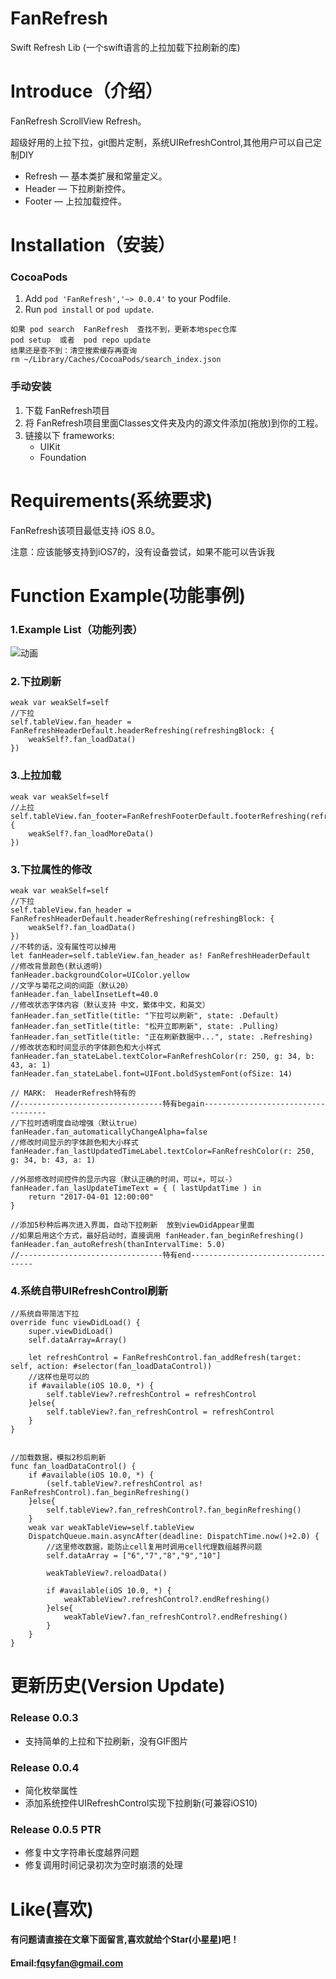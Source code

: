 # FanRefresh
Swift Refresh Lib
(一个swift语言的上拉加载下拉刷新的库)


Introduce（介绍）
==============

FanRefresh ScrollView Refresh。

超级好用的上拉下拉，git图片定制，系统UIRefreshControl,其他用户可以自己定制DIY

* Refresh 		— 基本类扩展和常量定义。
* Header		— 下拉刷新控件。
* Footer		— 上拉加载控件。

Installation（安装）
==============
### CocoaPods

1. Add `pod 'FanRefresh','~> 0.0.4'` to your Podfile.
2. Run `pod install` or `pod update`.

```
如果 pod search  FanRefresh  查找不到，更新本地spec仓库 
pod setup  或者  pod repo update
结果还是查不到：清空搜索缓存再查询
rm ~/Library/Caches/CocoaPods/search_index.json 
```

### 手动安装

1. 下载 FanRefresh项目
2. 将 FanRefresh项目里面Classes文件夹及内的源文件添加(拖放)到你的工程。
3. 链接以下 frameworks:
   * UIKit
   * Foundation

Requirements(系统要求)
==============
FanRefresh该项目最低支持 iOS 8.0。

注意：应该能够支持到iOS7的，没有设备尝试，如果不能可以告诉我


Function Example(功能事例)
==============
### 1.Example List（功能列表）
![动画](https://github.com/fanxiangyang/FanRefresh/blob/master/Document/refreshDemo.gif?raw=true)

### 2.下拉刷新
```
weak var weakSelf=self
//下拉
self.tableView.fan_header = FanRefreshHeaderDefault.headerRefreshing(refreshingBlock: {
    weakSelf?.fan_loadData()
})

```
### 3.上拉加载
```
weak var weakSelf=self
//上拉
self.tableView.fan_footer=FanRefreshFooterDefault.footerRefreshing(refreshingBlock: {
    weakSelf?.fan_loadMoreData()
})

```
### 3.下拉属性的修改
```
weak var weakSelf=self
//下拉
self.tableView.fan_header = FanRefreshHeaderDefault.headerRefreshing(refreshingBlock: {
    weakSelf?.fan_loadData()
})
//不转的话，没有属性可以掉用
let fanHeader=self.tableView.fan_header as! FanRefreshHeaderDefault
//修改背景颜色(默认透明)
fanHeader.backgroundColor=UIColor.yellow
//文字与菊花之间的间距（默认20）
fanHeader.fan_labelInsetLeft=40.0
//修改状态字体内容（默认支持 中文，繁体中文，和英文）
fanHeader.fan_setTitle(title: "下拉可以刷新", state: .Default)
fanHeader.fan_setTitle(title: "松开立即刷新", state: .Pulling)
fanHeader.fan_setTitle(title: "正在刷新数据中...", state: .Refreshing)
//修改状态和时间显示的字体颜色和大小样式
fanHeader.fan_stateLabel.textColor=FanRefreshColor(r: 250, g: 34, b: 43, a: 1)
fanHeader.fan_stateLabel.font=UIFont.boldSystemFont(ofSize: 14)

// MARK:  HeaderRefresh特有的
//--------------------------------特有begain-----------------------------------
//下拉时透明度自动增强（默认true）
fanHeader.fan_automaticallyChangeAlpha=false
//修改时间显示的字体颜色和大小样式
fanHeader.fan_lastUpdatedTimeLabel.textColor=FanRefreshColor(r: 250, g: 34, b: 43, a: 1)

//外部修改时间控件的显示内容（默认正确的时间，可以+，可以-）
fanHeader.fan_lasUpdateTimeText = { ( lastUpdatTime ) in
    return "2017-04-01 12:00:00"
}

//添加5秒种后再次进入界面，自动下拉刷新  放到viewDidAppear里面
//如果启用这个方式，最好启动时，直接调用 fanHeader.fan_beginRefreshing()
fanHeader.fan_autoRefresh(thanIntervalTime: 5.0)
//--------------------------------特有end-----------------------------------

```
### 4.系统自带UIRefreshControl刷新

```
//系统自带简洁下拉
override func viewDidLoad() {
    super.viewDidLoad()
    self.dataArray=Array()

    let refreshControl = FanRefreshControl.fan_addRefresh(target: self, action: #selector(fan_loadDataControl))
	//这样也是可以的
	if #available(iOS 10.0, *) {
	    self.tableView?.refreshControl = refreshControl
	}else{
	    self.tableView?.fan_refreshControl = refreshControl
    }
}


//加载数据，模拟2秒后刷新
func fan_loadDataControl() {
    if #available(iOS 10.0, *) {
        (self.tableView?.refreshControl as! FanRefreshControl).fan_beginRefreshing()
    }else{
        self.tableView?.fan_refreshControl?.fan_beginRefreshing()
    }
    weak var weakTableView=self.tableView
    DispatchQueue.main.asyncAfter(deadline: DispatchTime.now()+2.0) {
        //这里修改数据，能防止cell复用时调用cell代理数组越界问题
        self.dataArray = ["6","7","8","9","10"]

        weakTableView?.reloadData()

        if #available(iOS 10.0, *) {
            weakTableView?.refreshControl?.endRefreshing()
        }else{
            weakTableView?.fan_refreshControl?.endRefreshing()
        }
    }
}

```
更新历史(Version Update)
==============
### Release 0.0.3
* 支持简单的上拉和下拉刷新，没有GIF图片

### Release 0.0.4
* 简化枚举属性
* 添加系统控件UIRefreshControl实现下拉刷新(可兼容iOS10)

### Release 0.0.5  PTR
* 修复中文字符串长度越界问题
* 修复调用时间记录初次为空时崩溃的处理


Like(喜欢)
==============
#### 有问题请直接在文章下面留言,喜欢就给个Star(小星星)吧！ 
#### Email:fqsyfan@gmail.com
